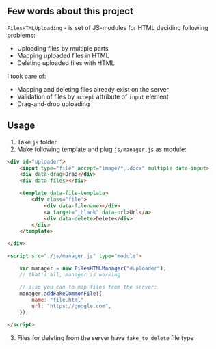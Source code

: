Few words about this project
----------------------------
`FilesHTMLUploading` - is set of JS-modules for HTML deciding following problems:
- Uploading files by multiple parts
- Mapping uploaded files in HTML
- Deleting uploaded files with HTML

I took care of:
- Mapping and deleting files already exist on the server
- Validation of files by `accept` attribute of `input` element
- Drag-and-drop uploading

Usage
-------------------------
1. Take `js` folder
2. Make following template and plug `js/manager.js` as module:
```html
<div id="uploader">
    <input type="file" accept="image/*,.docx" multiple data-input>
    <div data-drag>Drag</div>
    <div data-files></div>

    <template data-file-template>
        <div class="file">
            <div data-filename></div>
            <a target="_blank" data-url>Url</a>
            <div data-delete>Delete</div>
        </div>
    </template>

</div>

<script src="./js/manager.js" type="module">

    var manager = new FilesHTMLManager("#uploader");
    // that's all, manager is working

    // also you can to map files from the server:
    manager.addFakeCommonFile({
        name: "file.html",
        url: "https://google.com",
    });

</script>

```
3. Files for deleting from the server have `fake_to_delete` file type
